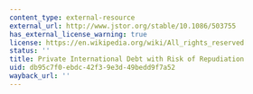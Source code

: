 ```yaml
---
content_type: external-resource
external_url: http://www.jstor.org/stable/10.1086/503755
has_external_license_warning: true
license: https://en.wikipedia.org/wiki/All_rights_reserved
status: ''
title: Private International Debt with Risk of Repudiation
uid: db95c7f0-ebdc-42f3-9e3d-49bedd9f7a52
wayback_url: ''
---
```

